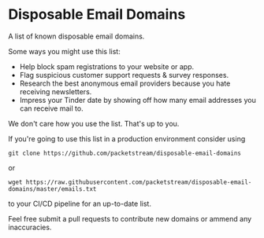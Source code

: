# Disposable Email Domains
A list of known disposable email domains. 

Some ways you might use this list:
- Help block spam registrations to your website or app.
- Flag suspicious customer support requests & survey responses.
- Research the best anonymous email providers because you hate receiving newsletters.
- Impress your Tinder date by showing off how many email addresses you can receive mail to.

We don't care how you use the list. That's up to you.

If you're going to use this list in a production environment consider using 

`git clone https://github.com/packetstream/disposable-email-domains`

or

`wget https://raw.githubusercontent.com/packetstream/disposable-email-domains/master/emails.txt`

to your CI/CD pipeline for an up-to-date list.

Feel free submit a pull requests to contribute new domains or ammend any inaccuracies.

